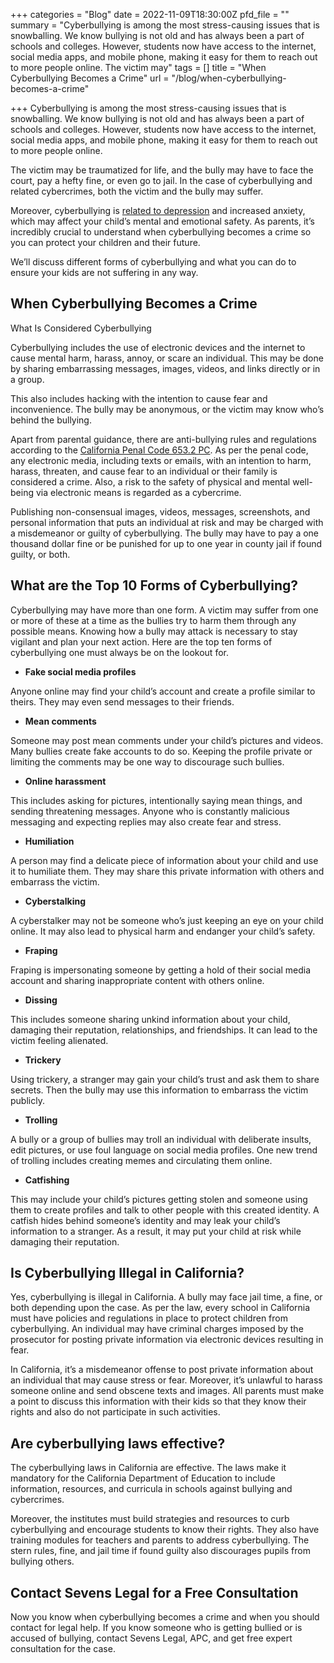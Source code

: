 +++
categories = "Blog"
date = 2022-11-09T18:30:00Z
pfd_file = ""
summary = "Cyberbullying is among the most stress-causing issues that is snowballing. We know bullying is not old and has always been a part of schools and colleges. However, students now have access to the internet, social media apps, and mobile phone, making it easy for them to reach out to more people online.  The victim may"
tags = []
title = "When Cyberbullying Becomes a Crime"
url = "/blog/when-cyberbullying-becomes-a-crime"

+++
Cyberbullying is among the most stress-causing issues that is snowballing. We know bullying is not old and has always been a part of schools and colleges. However, students now have access to the internet, social media apps, and mobile phone, making it easy for them to reach out to more people online.

The victim may be traumatized for life, and the bully may have to face the court, pay a hefty fine, or even go to jail. In the case of cyberbullying and related cybercrimes, both the victim and the bully may suffer.

Moreover, cyberbullying is [related to depression](https://www.sciencedirect.com/science/article/abs/pii/S0165178121004947) and increased anxiety, which may affect your child’s mental and emotional safety. As parents, it’s incredibly crucial to understand when cyberbullying becomes a crime so you can protect your children and their future.

We’ll discuss different forms of cyberbullying and what you can do to ensure your kids are not suffering in any way.

## When Cyberbullying Becomes a Crime

What Is Considered Cyberbullying

Cyberbullying includes the use of electronic devices and the internet to cause mental harm, harass, annoy, or scare an individual. This may be done by sharing embarrassing messages, images, videos, and links directly or in a group.

This also includes hacking with the intention to cause fear and inconvenience. The bully may be anonymous, or the victim may know who’s behind the bullying.

Apart from parental guidance, there are anti-bullying rules and regulations according to the [California Penal Code 653.2 PC](https://leginfo.legislature.ca.gov/faces/codes_displaySection.xhtml?lawCode=PEN&sectionNum=653.2). As per the penal code, any electronic media, including texts or emails, with an intention to harm, harass, threaten, and cause fear to an individual or their family is considered a crime. Also, a risk to the safety of physical and mental well-being via electronic means is regarded as a cybercrime.

Publishing non-consensual images, videos, messages, screenshots, and personal information that puts an individual at risk and may be charged with a misdemeanor or guilty of cyberbullying. The bully may have to pay a one thousand dollar fine or be punished for up to one year in county jail if found guilty, or both.

## What are the Top 10 Forms of Cyberbullying?

Cyberbullying may have more than one form. A victim may suffer from one or more of these at a time as the bullies try to harm them through any possible means. Knowing how a bully may attack is necessary to stay vigilant and plan your next action. Here are the top ten forms of cyberbullying one must always be on the lookout for.

* **Fake social media profiles**

Anyone online may find your child’s account and create a profile similar to theirs. They may even send messages to their friends.

* **Mean comments**

Someone may post mean comments under your child’s pictures and videos. Many bullies create fake accounts to do so. Keeping the profile private or limiting the comments may be one way to discourage such bullies.

* **Online harassment**

This includes asking for pictures, intentionally saying mean things, and sending threatening messages. Anyone who is constantly malicious messaging and expecting replies may also create fear and stress.

* **Humiliation**

A person may find a delicate piece of information about your child and use it to humiliate them. They may share this private information with others and embarrass the victim.

* **Cyberstalking**

A cyberstalker may not be someone who’s just keeping an eye on your child online. It may also lead to physical harm and endanger your child’s safety.

* **Fraping**

Fraping is impersonating someone by getting a hold of their social media account and sharing inappropriate content with others online.

* **Dissing**

This includes someone sharing unkind information about your child, damaging their reputation, relationships, and friendships. It can lead to the victim feeling alienated.

* **Trickery**

Using trickery, a stranger may gain your child’s trust and ask them to share secrets. Then the bully may use this information to embarrass the victim publicly.

* **Trolling**

A bully or a group of bullies may troll an individual with deliberate insults, edit pictures, or use foul language on social media profiles. One new trend of trolling includes creating memes and circulating them online.

* **Catfishing**

This may include your child’s pictures getting stolen and someone using them to create profiles and talk to other people with this created identity. A catfish hides behind someone’s identity and may leak your child’s information to a stranger. As a result, it may put your child at risk while damaging their reputation.

## Is Cyberbullying Illegal in California?

Yes, cyberbullying is illegal in California. A bully may face jail time, a fine, or both depending upon the case. As per the law, every school in California must have policies and regulations in place to protect children from cyberbullying. An individual may have criminal charges imposed by the prosecutor for posting private information via electronic devices resulting in fear.

In California, it’s a misdemeanor offense to post private information about an individual that may cause stress or fear. Moreover, it’s unlawful to harass someone online and send obscene texts and images. All parents must make a point to discuss this information with their kids so that they know their rights and also do not participate in such activities.

## Are cyberbullying laws effective?

The cyberbullying laws in California are effective. The laws make it mandatory for the California Department of Education to include information, resources, and curricula in schools against bullying and cybercrimes.

Moreover, the institutes must build strategies and resources to curb cyberbullying and encourage students to know their rights. They also have training modules for teachers and parents to address cyberbullying. The stern rules, fine, and jail time if found guilty also discourages pupils from bullying others.

## Contact Sevens Legal for a Free Consultation

Now you know when cyberbullying becomes a crime and when you should contact for legal help. If you know someone who is getting bullied or is accused of bullying, contact Sevens Legal, APC, and get free expert consultation for the case.